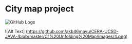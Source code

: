 
# City map project 

![GitHub Logo](/4.png)


![Alt Text] (https://github.com/akb46mayu/CERA-UCSD-JAVA-/blob/master/C1%20Unfolding%20Map/images/4.png)
